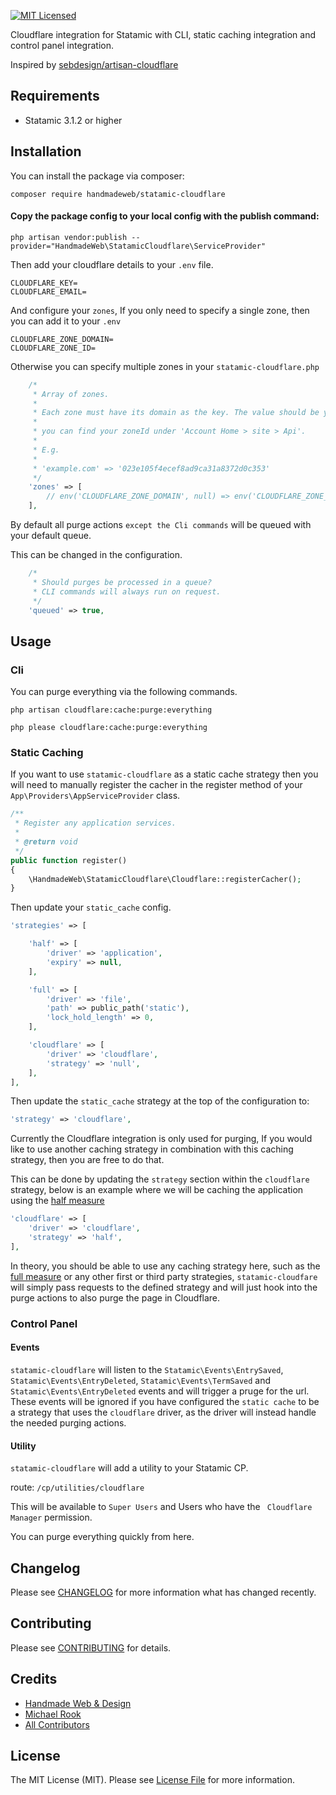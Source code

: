 [![MIT Licensed](https://img.shields.io/badge/license-MIT-blue.svg?style=flat-square)](LICENSE.md)

Cloudflare integration for Statamic with CLI, static caching integration and control panel integration.

Inspired by [sebdesign/artisan-cloudflare](https://github.com/sebdesign/artisan-cloudflare)

## Requirements

* Statamic 3.1.2 or higher

## Installation

You can install the package via composer:

```shell
composer require handmadeweb/statamic-cloudflare
```

#### Copy the package config to your local config with the publish command:

```shell
php artisan vendor:publish --provider="HandmadeWeb\StatamicCloudflare\ServiceProvider"
```

Then add your cloudflare details to your `.env` file.

```env
CLOUDFLARE_KEY=
CLOUDFLARE_EMAIL=
```

And configure your `zones`, If you only need to specify a single zone, then you can add it to your `.env`

```env
CLOUDFLARE_ZONE_DOMAIN=
CLOUDFLARE_ZONE_ID=
```

Otherwise you can specify multiple zones in your `statamic-cloudflare.php`

```php
    /*
     * Array of zones.
     *
     * Each zone must have its domain as the key. The value should be your zoneId.
     *
     * you can find your zoneId under 'Account Home > site > Api'.
     *
     * E.g.
     *
     * 'example.com' => '023e105f4ecef8ad9ca31a8372d0c353'
     */
    'zones' => [
        // env('CLOUDFLARE_ZONE_DOMAIN', null) => env('CLOUDFLARE_ZONE_ID', null),
    ],
```

By default all purge actions `except the Cli commands` will be queued with your default queue.

This can be changed in the configuration.

```php
    /*
     * Should purges be processed in a queue?
     * CLI commands will always run on request.
     */
    'queued' => true,
```

## Usage

### Cli

You can purge everything via the following commands.

```shell
php artisan cloudflare:cache:purge:everything
```

```shell
php please cloudflare:cache:purge:everything
```

### Static Caching

If you want to use `statamic-cloudflare` as a static cache strategy then you will need to manually register the cacher in the register method of your `App\Providers\AppServiceProvider` class.

```php
/**
 * Register any application services.
 *
 * @return void
 */
public function register()
{
    \HandmadeWeb\StatamicCloudflare\Cloudflare::registerCacher();
}
```

Then update your `static_cache` config.

```php
'strategies' => [

    'half' => [
        'driver' => 'application',
        'expiry' => null,
    ],

    'full' => [
        'driver' => 'file',
        'path' => public_path('static'),
        'lock_hold_length' => 0,
    ],

    'cloudflare' => [
        'driver' => 'cloudflare',
        'strategy' => 'null',
    ],
],
```

Then update the `static_cache` strategy at the top of the configuration to:

```php
'strategy' => 'cloudflare',
```

Currently the Cloudflare integration is only used for purging, If you would like to use another caching strategy in combination with this caching strategy, then you are free to do that.

This can be done by updating the `strategy` section within the `cloudflare` strategy, below is an example where we will be caching the application using the [half measure](https://statamic.dev/static-caching#application-driver)

```php
'cloudflare' => [
    'driver' => 'cloudflare',
    'strategy' => 'half',
],
```

In theory, you should be able to use any caching strategy here, such as the [full measure](https://statamic.dev/static-caching#file-driver) or any other first or third party strategies, `statamic-cloudfare` will simply pass requests to the defined strategy and will just hook into the purge actions to also purge the page in Cloudflare.

### Control Panel

#### Events

`statamic-cloudflare` will listen to the `Statamic\Events\EntrySaved`, `Statamic\Events\EntryDeleted`, `Statamic\Events\TermSaved` and `Statamic\Events\EntryDeleted` events and will trigger a pruge for the url.
These events will be ignored if you have configured the `static cache` to be a strategy that uses the `cloudflare` driver, as the driver will instead handle the needed purging actions.

#### Utility

`statamic-cloudflare` will add a utility to your Statamic CP.

route: `/cp/utilities/cloudflare`

This will be available to `Super Users` and Users who have the `
Cloudflare Manager` permission.

You can purge everything quickly from here.

## Changelog

Please see [CHANGELOG](https://statamic.com/addons/handmadeweb/statamic-cloudflare/release-notes) for more information what has changed recently.

## Contributing

Please see [CONTRIBUTING](https://github.com/handmadeweb/statamic-cloudflare/blob/main/CONTRIBUTING.md) for details.

## Credits

- [Handmade Web & Design](https://github.com/handmadeweb)
- [Michael Rook](https://github.com/michaelr0)
- [All Contributors](https://github.com/handmadeweb/statamic-cloudflare/graphs/contributors)

## License

The MIT License (MIT). Please see [License File](https://github.com/handmadeweb/statamic-cloudflare/blob/main/LICENSE.md) for more information.